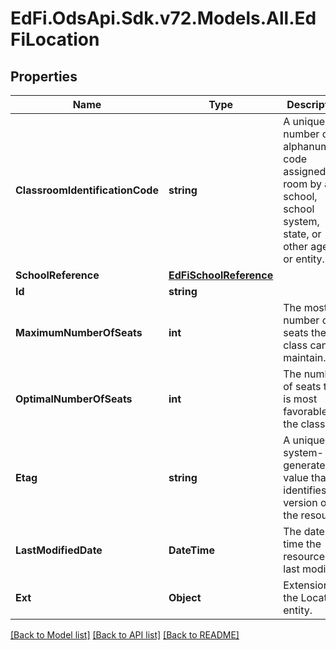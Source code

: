 # EdFi.OdsApi.Sdk.v72.Models.All.EdFiLocation

## Properties

Name | Type | Description | Notes
------------ | ------------- | ------------- | -------------
**ClassroomIdentificationCode** | **string** | A unique number or alphanumeric code assigned to a room by a school, school system, state, or other agency or entity. | 
**SchoolReference** | [**EdFiSchoolReference**](EdFiSchoolReference.md) |  | 
**Id** | **string** |  | [optional] 
**MaximumNumberOfSeats** | **int** | The most number of seats the class can maintain. | [optional] 
**OptimalNumberOfSeats** | **int** | The number of seats that is most favorable to the class. | [optional] 
**Etag** | **string** | A unique system-generated value that identifies the version of the resource. | [optional] 
**LastModifiedDate** | **DateTime** | The date and time the resource was last modified. | [optional] 
**Ext** | **Object** | Extensions to the Location entity. | [optional] 

[[Back to Model list]](../../README.md#documentation-for-models) [[Back to API list]](../../README.md#documentation-for-api-endpoints) [[Back to README]](../../README.md)

